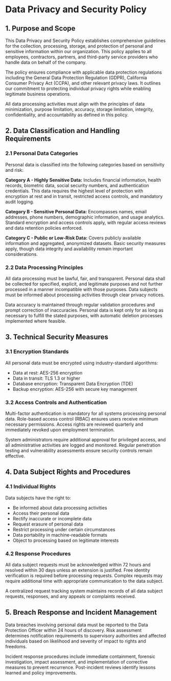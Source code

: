 # Data Privacy and Security Policy

## 1. Purpose and Scope

This Data Privacy and Security Policy establishes comprehensive guidelines for the collection, processing, storage, and protection of personal and sensitive information within our organization. This policy applies to all employees, contractors, partners, and third-party service providers who handle data on behalf of the company.

The policy ensures compliance with applicable data protection regulations including the General Data Protection Regulation (GDPR), California Consumer Privacy Act (CCPA), and other relevant privacy laws. It outlines our commitment to protecting individual privacy rights while enabling legitimate business operations.

All data processing activities must align with the principles of data minimization, purpose limitation, accuracy, storage limitation, integrity, confidentiality, and accountability as defined in this policy.

## 2. Data Classification and Handling Requirements

### 2.1 Personal Data Categories

Personal data is classified into the following categories based on sensitivity and risk:

**Category A - Highly Sensitive Data:** Includes financial information, health records, biometric data, social security numbers, and authentication credentials. This data requires the highest level of protection with encryption at rest and in transit, restricted access controls, and mandatory audit logging.

**Category B - Sensitive Personal Data:** Encompasses names, email addresses, phone numbers, demographic information, and usage analytics. Standard encryption and access controls apply, with regular access reviews and data retention policies enforced.

**Category C - Public or Low-Risk Data:** Covers publicly available information and aggregated, anonymized datasets. Basic security measures apply, though data integrity and availability remain important considerations.

### 2.2 Data Processing Principles

All data processing must be lawful, fair, and transparent. Personal data shall be collected for specified, explicit, and legitimate purposes and not further processed in a manner incompatible with those purposes. Data subjects must be informed about processing activities through clear privacy notices.

Data accuracy is maintained through regular validation procedures and prompt correction of inaccuracies. Personal data is kept only for as long as necessary to fulfill the stated purposes, with automatic deletion processes implemented where feasible.

## 3. Technical Security Measures

### 3.1 Encryption Standards

All personal data must be encrypted using industry-standard algorithms:
- Data at rest: AES-256 encryption
- Data in transit: TLS 1.3 or higher
- Database encryption: Transparent Data Encryption (TDE)
- Backup encryption: AES-256 with secure key management

### 3.2 Access Controls and Authentication

Multi-factor authentication is mandatory for all systems processing personal data. Role-based access control (RBAC) ensures users receive minimum necessary permissions. Access rights are reviewed quarterly and immediately revoked upon employment termination.

System administrators require additional approval for privileged access, and all administrative activities are logged and monitored. Regular penetration testing and vulnerability assessments ensure security controls remain effective.

## 4. Data Subject Rights and Procedures

### 4.1 Individual Rights

Data subjects have the right to:
- Be informed about data processing activities
- Access their personal data
- Rectify inaccurate or incomplete data
- Request erasure of personal data
- Restrict processing under certain circumstances
- Data portability in machine-readable formats
- Object to processing based on legitimate interests

### 4.2 Response Procedures

All data subject requests must be acknowledged within 72 hours and resolved within 30 days unless an extension is justified. Free identity verification is required before processing requests. Complex requests may require additional time with appropriate communication to the data subject.

A centralized request tracking system maintains records of all data subject requests, responses, and any appeals or complaints received.

## 5. Breach Response and Incident Management

Data breaches involving personal data must be reported to the Data Protection Officer within 24 hours of discovery. Risk assessment determines notification requirements to supervisory authorities and affected individuals based on likelihood and severity of impact to rights and freedoms.

Incident response procedures include immediate containment, forensic investigation, impact assessment, and implementation of corrective measures to prevent recurrence. Post-incident reviews identify lessons learned and policy improvements.